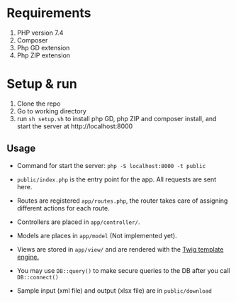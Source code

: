 # Requirements
1. PHP version 7.4
2. Composer
3. Php GD extension
4. Php ZIP extension

# Setup & run
1. Clone the repo
2. Go to working directory
2. run `sh setup.sh` to install php GD, php ZIP and composer install, and start the server at http://localhost:8000
## Usage
- Command for start the server: `php -S localhost:8000 -t public`
- `public/index.php` is the entry point for the app. All requests are sent here.
- Routes are registered `app/routes.php`, the router takes care of assigning different actions for each route.
- Controllers are placed in `app/controller/`.
- Models are places in `app/model` (Not implemented yet).
- Views are stored in `app/view/` and are rendered with the [Twig template engine.](https://twig.symfony.com/doc/3.x/)

- You may use `DB::query()` to make secure queries to the DB after you call `DB::connect()`

- Sample input (xml file) and output (xlsx file) are in `public/download`